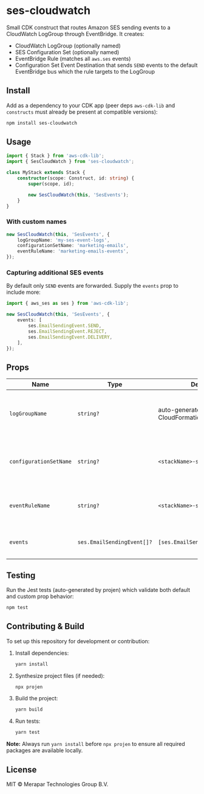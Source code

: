 # ses-cloudwatch

Small CDK construct that routes Amazon SES sending events to a CloudWatch LogGroup through EventBridge. It creates:

* CloudWatch LogGroup (optionally named)
* SES Configuration Set (optionally named)
* EventBridge Rule (matches all `aws.ses` events)
* Configuration Set Event Destination that sends `SEND` events to the default EventBridge bus which the rule targets to the LogGroup

## Install

Add as a dependency to your CDK app (peer deps `aws-cdk-lib` and `constructs` must already be present at compatible versions):

```bash
npm install ses-cloudwatch
```

## Usage

```ts
import { Stack } from 'aws-cdk-lib';
import { SesCloudWatch } from 'ses-cloudwatch';

class MyStack extends Stack {
	constructor(scope: Construct, id: string) {
		super(scope, id);

		new SesCloudWatch(this, 'SesEvents');
	}
}
```

### With custom names

```ts
new SesCloudWatch(this, 'SesEvents', {
	logGroupName: 'my-ses-event-logs',
	configurationSetName: 'marketing-emails',
	eventRuleName: 'marketing-emails-events',
});
```

### Capturing additional SES events

By default only `SEND` events are forwarded. Supply the `events` prop to include more:

```ts
import { aws_ses as ses } from 'aws-cdk-lib';

new SesCloudWatch(this, 'SesEvents', {
	events: [
		ses.EmailSendingEvent.SEND,
		ses.EmailSendingEvent.REJECT,
		ses.EmailSendingEvent.DELIVERY,
	],
});
```

## Props

| Name | Type | Default | Description |
| ---- | ---- | ------- | ----------- |
| `logGroupName` | `string?` | auto-generated by CloudFormation | Explicit name for the CloudWatch LogGroup that stores SES events. |
| `configurationSetName` | `string?` | `<stackName>-ses-config-set` | Name for the SES Configuration Set whose events are logged. |
| `eventRuleName` | `string?` | `<stackName>-ses-event-rule` | Name for the EventBridge Rule that matches SES events. |
| `events` | `ses.EmailSendingEvent[]?` | `[ses.EmailSendingEvent.SEND]` | Set of SES sending event types to capture. |

## Testing

Run the Jest tests (auto-generated by projen) which validate both default and custom prop behavior:

```bash
npm test
```

## Contributing & Build

To set up this repository for development or contribution:

1. Install dependencies:
	```bash
	yarn install
	```

2. Synthesize project files (if needed):
	```bash
	npx projen
	```

3. Build the project:
	```bash
	yarn build
	```

4. Run tests:
	```bash
	yarn test
	```

**Note:** Always run `yarn install` before `npx projen` to ensure all required packages are available locally.


## License

MIT © Merapar Technologies Group B.V.